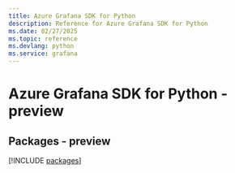 ```yaml
---
title: Azure Grafana SDK for Python
description: Reference for Azure Grafana SDK for Python
ms.date: 02/27/2025
ms.topic: reference
ms.devlang: python
ms.service: grafana
---
```

# Azure Grafana SDK for Python - preview
## Packages - preview
[!INCLUDE [packages](grafana-index.md)]
